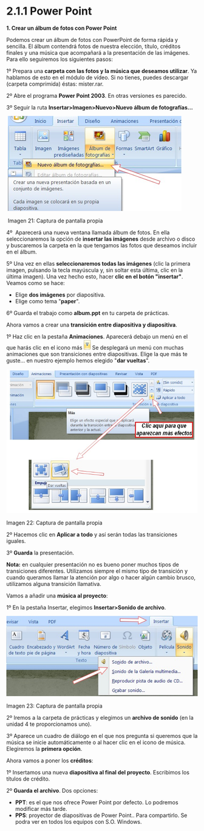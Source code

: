 # 2.1.1 Power Point

**1\. Crear un álbum de fotos con Power Point**

Podemos crear un álbum de fotos con PowerPoint de forma rápida y sencilla. El álbum contendrá fotos de nuestra elección, título, créditos finales y una música que acompañará a la presentación de las imágenes. Para ello seguiremos los siguientes pasos:

1º Prepara una **carpeta con las fotos y la música que deseamos utilizar**. Ya hablamos de esto en el módulo de vídeo. Si no tienes, puedes descargar (carpeta comprimida) éstas: mister.rar.

2º Abre el programa **Power Point 2003**. En otras versiones es parecido.

3º Seguir la ruta **Insertar>Imagen>Nuevo>Nuevo álbum de fotografías...**


 ![](img/power.jpg)


 Imagen 21: Captura de pantalla propia

4º  Aparecerá una nueva ventana llamada álbum de fotos. En ella seleccionaremos la opción de **insertar las imágenes** desde archivo o disco y buscaremos la carpeta en la que tengamos las fotos que deseamos incluir en el álbum. 

5º Una vez en ellas **seleccionaremos todas las imágenes** (clic la primera imagen, pulsando la tecla mayúscula y, sin soltar esta última, clic en la última imagen). Una vez hecho esto, hacer **clic en el botón "insertar"**. Veamos como se hace:

*   Elige **dos imágenes** por diapositiva.
*   Elige como tema "**paper**".

6º Guarda el trabajo como **album.ppt** en tu carpeta de prácticas.

Ahora vamos a crear una **transición entre diapositiva y diapositiva**.


1º Haz clic en la pestaña **Animaciones**. Aparecerá debajo un menú en el que harás clic en el icono más ![](img/mas.jpg) Se desplegará un menú con muchas animaciones que son transiciones entre diapositivas. Elige la que más te guste... en nuestro ejemplo hemos elegido "**dar vueltas**".



![](img/power2.jpg)


Imagen 22: Captura de pantalla propia 

2º Hacemos clic en **Aplicar a todo** y así serán todas las transiciones iguales.

3º **Guarda** la presentación.

**Nota:** en cualquier presentación no es bueno poner muchos tipos de transiciones diferentes. Utilizamos siempre el mismo tipo de transición y cuando queramos llamar la atención por algo o hacer algún cambio brusco, utilizamos alguna transición llamativa. 

Vamos a añadir una **música al proyecto**:

1º En la pestaña Insertar, elegimos **Insertar>Sonido de archivo**.


![](img/power4.jpg)


Imagen 23: Captura de pantalla propia 

2º Iremos a la carpeta de prácticas y elegimos un **archivo de sonido** (en la unidad 4 te proporcionamos uno).

3º Aparece un cuadro de diálogo en el que nos pregunta si queremos que la música se inicie automáticamente o al hacer clic en el icono de música. Elegiremos la **primera opción**.

Ahora vamos a poner los **créditos**:

1º Insertamos una nueva **diapositiva al final del proyecto**. Escribimos los títulos de crédito.

2º **Guarda el archivo**. Dos opciones:

*   **PPT**: es el que nos ofrece Power Point por defecto. Lo podremos modificar más tarde.
*   **PPS**: proyector de diapositivas de Power Point.. Para compartirlo. Se podra ver en todos los equipos con S.O. Windows.

